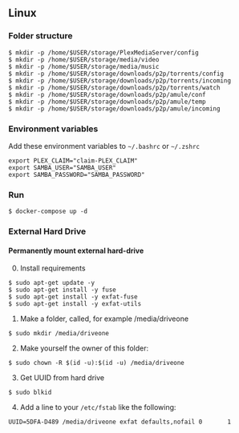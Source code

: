 ## Linux

### Folder structure

```
$ mkdir -p /home/$USER/storage/PlexMediaServer/config
$ mkdir -p /home/$USER/storage/media/video
$ mkdir -p /home/$USER/storage/media/music
$ mkdir -p /home/$USER/storage/downloads/p2p/torrents/config
$ mkdir -p /home/$USER/storage/downloads/p2p/torrents/incoming
$ mkdir -p /home/$USER/storage/downloads/p2p/torrents/watch
$ mkdir -p /home/$USER/storage/downloads/p2p/amule/conf
$ mkdir -p /home/$USER/storage/downloads/p2p/amule/temp
$ mkdir -p /home/$USER/storage/downloads/p2p/amule/incoming
```

### Environment variables

Add these environment variables to `~/.bashrc` or `~/.zshrc`

```
export PLEX_CLAIM="claim-PLEX_CLAIM"
export SAMBA_USER="SAMBA_USER"
export SAMBA_PASSWORD="SAMBA_PASSWORD"
```

### Run

```
$ docker-compose up -d
```

### External Hard Drive

#### Permanently mount external hard-drive

0. Install requirements

```
$ sudo apt-get update -y
$ sudo apt-get install -y fuse
$ sudo apt-get install -y exfat-fuse
$ sudo apt-get install -y exfat-utils
```

1. Make a folder, called, for example /media/driveone

```
$ sudo mkdir /media/driveone
```

2. Make yourself the owner of this folder:

```
$ sudo chown -R $(id -u):$(id -u) /media/driveone
```

3. Get UUID from hard drive

```
$ sudo blkid
```

4. Add a line to your `/etc/fstab` like the following:

```
UUID=5DFA-D489 /media/driveone exfat defaults,nofail 0       1
```
